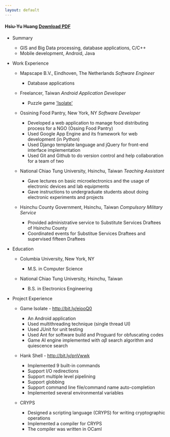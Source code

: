 ```yaml
---
layout: default
---
```


#### Hsiu-Yu Huang	[Download PDF](/static/data/resume_henry.pdf)

* Summary
  - GIS and Big Data processing, database applications, C/C++ 
  - Mobile development, Android, Java
      
* Work Experience
  
  - Mapscape B.V., Eindhoven, The Netherlands
    _Software Engineer_
    + Database applications
  
  - Freelancer, Taiwan
    _Android Application Developer_
    + Puzzle game ['Isolate'](http://bit.ly/eiooQ0)
  
  - Ossining Food Pantry, New York, NY
    _Software Developer_
    + Developed a web application to manage food distributing process for a NGO (Ossing Food Pantry)
    + Used Google App Engine and its framework for web development (in Python)
    + Used Django template language and jQuery for front-end interface implementation
    + Used Git and Github to do version control and help collaboration for a team of two

  - National Chiao Tung University, Hsinchu, Taiwan
    _Teaching Assistant_
    + Gave lectures on basic microelectronics and the usage of electronic devices and lab equipments
    + Gave instructions to undergraduate students about doing electronic experiments and projects

  - Hsinchu County Government, Hsinchu, Taiwan
    _Compulsory Military Service_
    + Provided administrative service to Substitute Services Draftees of Hsinchu County
    + Coordinated events for Substitue Services Draftees and supervised fifteen Draftees

* Education

  - Columbia University, New York, NY
    + M.S. in Computer Science
 
  - National Chiao Tung University, Hsinchu, Taiwan
    + B.S. in Electronics Engineering

* Project Experience

  - Game Isolate - <http://bit.ly/eiooQ0>
    + An Android application
    + Used multithreading technique (single thread UI)
    + Used JUnit for unit testing
    + Used Ant for software build and Proguard for obfuscating codes
    + Game AI engine implemented with $\alpha \beta$ search algorithm and quiescence search

  - Hank Shell - <http://bit.ly/pnVwwk>
    + Implemented 9 built-in commands
    + Support I/O redirections
    + Support multiple level pipelining
    + Support globbing
    + Support command line file/command name auto-completion
    + Implemented several environmental variables

  - CRYPS
    + Designed a scripting language (CRYPS) for writing cryptographic operations
    + Implemented a compiler for CRYPS
    + The compiler was written in OCaml
